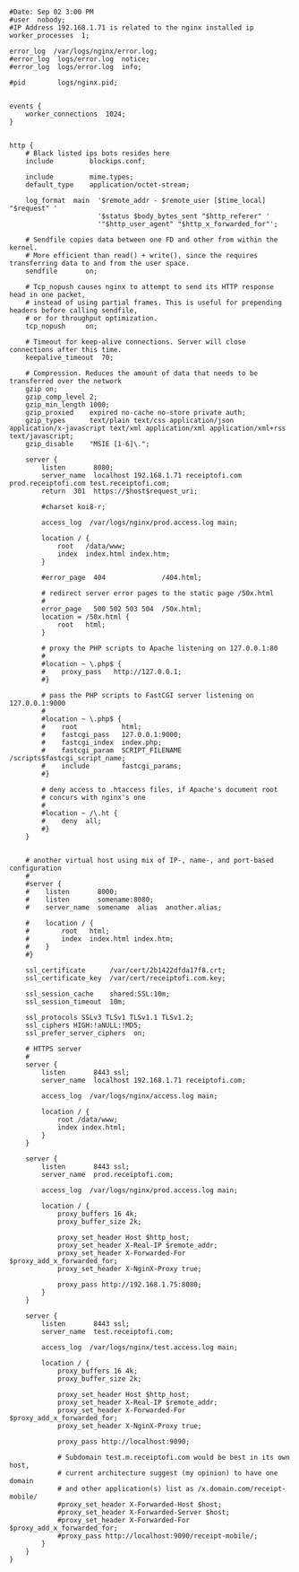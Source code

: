     #Date: Sep 02 3:00 PM
    #user  nobody;
    #IP Address 192.168.1.71 is related to the nginx installed ip
    worker_processes  1;

    error_log  /var/logs/nginx/error.log;
    #error_log  logs/error.log  notice;
    #error_log  logs/error.log  info;

    #pid        logs/nginx.pid;


    events {
        worker_connections  1024;
    }


    http {
        # Black listed ips bots resides here
        include         blockips.conf;

        include         mime.types;
        default_type    application/octet-stream;

        log_format  main  '$remote_addr - $remote_user [$time_local] "$request" '
                          '$status $body_bytes_sent "$http_referer" '
                          '"$http_user_agent" "$http_x_forwarded_for"';

        # Sendfile copies data between one FD and other from within the kernel.
        # More efficient than read() + write(), since the requires transferring data to and from the user space.
        sendfile       on;

        # Tcp_nopush causes nginx to attempt to send its HTTP response head in one packet,
        # instead of using partial frames. This is useful for prepending headers before calling sendfile,
        # or for throughput optimization.
        tcp_nopush     on;

        # Timeout for keep-alive connections. Server will close connections after this time.
        keepalive_timeout  70;

        # Compression. Reduces the amount of data that needs to be transferred over the network
        gzip on;
        gzip_comp_level 2;
        gzip_min_length 1000;
        gzip_proxied    expired no-cache no-store private auth;
        gzip_types      text/plain text/css application/json application/x-javascript text/xml application/xml application/xml+rss text/javascript;
        gzip_disable    "MSIE [1-6]\.";

        server {
            listen       8080;
            server_name  localhost 192.168.1.71 receiptofi.com prod.receiptofi.com test.receiptofi.com;
            return  301  https://$host$request_uri;

            #charset koi8-r;

            access_log  /var/logs/nginx/prod.access.log main;

            location / {
                root   /data/www;
                index  index.html index.htm;
            }

            #error_page  404              /404.html;

            # redirect server error pages to the static page /50x.html
            #
            error_page   500 502 503 504  /50x.html;
            location = /50x.html {
                root   html;
            }

            # proxy the PHP scripts to Apache listening on 127.0.0.1:80
            #
            #location ~ \.php$ {
            #    proxy_pass   http://127.0.0.1;
            #}

            # pass the PHP scripts to FastCGI server listening on 127.0.0.1:9000
            #
            #location ~ \.php$ {
            #    root           html;
            #    fastcgi_pass   127.0.0.1:9000;
            #    fastcgi_index  index.php;
            #    fastcgi_param  SCRIPT_FILENAME  /scripts$fastcgi_script_name;
            #    include        fastcgi_params;
            #}

            # deny access to .htaccess files, if Apache's document root
            # concurs with nginx's one
            #
            #location ~ /\.ht {
            #    deny  all;
            #}
        }


        # another virtual host using mix of IP-, name-, and port-based configuration
        #
        #server {
        #    listen       8000;
        #    listen       somename:8080;
        #    server_name  somename  alias  another.alias;

        #    location / {
        #        root   html;
        #        index  index.html index.htm;
        #    }
        #}

        ssl_certificate      /var/cert/2b1422dfda17f8.crt;
        ssl_certificate_key  /var/cert/receiptofi.com.key;

        ssl_session_cache    shared:SSL:10m;
        ssl_session_timeout  10m;

        ssl_protocols SSLv3 TLSv1 TLSv1.1 TLSv1.2;
        ssl_ciphers HIGH:!aNULL:!MD5;
        ssl_prefer_server_ciphers  on;

        # HTTPS server
        #
        server {
            listen       8443 ssl;
            server_name  localhost 192.168.1.71 receiptofi.com;

            access_log  /var/logs/nginx/access.log main;

            location / {
                root /data/www;
                index index.html;
            }
        }

        server {
            listen       8443 ssl;
            server_name  prod.receiptofi.com;

            access_log  /var/logs/nginx/prod.access.log main;

            location / {
                proxy_buffers 16 4k;
                proxy_buffer_size 2k;

                proxy_set_header Host $http_host;
                proxy_set_header X-Real-IP $remote_addr;
                proxy_set_header X-Forwarded-For $proxy_add_x_forwarded_for;
                proxy_set_header X-NginX-Proxy true;

                proxy_pass http://192.168.1.75:8080;
            }
        }

        server {
            listen       8443 ssl;
            server_name  test.receiptofi.com;

            access_log  /var/logs/nginx/test.access.log main;

            location / {
                proxy_buffers 16 4k;
                proxy_buffer_size 2k;

                proxy_set_header Host $http_host;
                proxy_set_header X-Real-IP $remote_addr;
                proxy_set_header X-Forwarded-For $proxy_add_x_forwarded_for;
                proxy_set_header X-NginX-Proxy true;

                proxy_pass http://localhost:9090;

                # Subdomain test.m.receiptofi.com would be best in its own host, 
                # current architecture suggest (my opinion) to have one domain 
                # and other application(s) list as /x.domain.com/receipt-mobile/
                #proxy_set_header X-Forwarded-Host $host;
                #proxy_set_header X-Forwarded-Server $host;
                #proxy_set_header X-Forwarded-For $proxy_add_x_forwarded_for;
                #proxy_pass http://localhost:9090/receipt-mobile/;
            }
        }
    }
